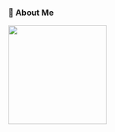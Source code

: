 ### 👤 **About Me**

<p>
<img src="https://i.postimg.cc/FFgnqmTX/413884603-906246817690945-3998433982026604199-n.jpg" width="200"
<img src="https://i.postimg.cc/bYT3ggvz/387577051-897509398461105-7120969140956144349-n.jpg" width="250" 
<img src="https://i.postimg.cc/j2XgJQDS/387549238-304442042545774-2651908029414917831-n.jpg" width="200"
  </p>
